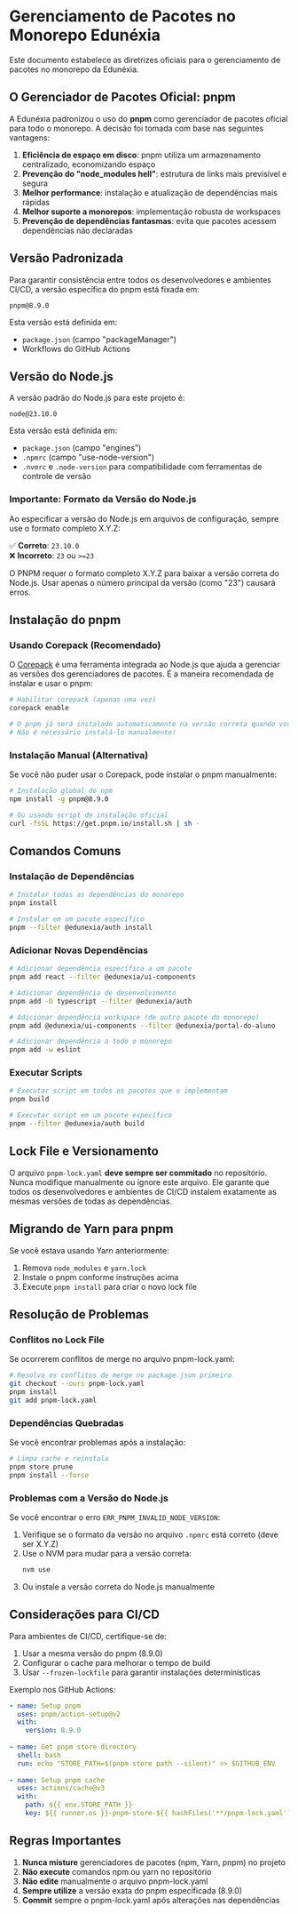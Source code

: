 <!-- cSpell:disable -->
# Gerenciamento de Pacotes no Monorepo Edunéxia

Este documento estabelece as diretrizes oficiais para o gerenciamento de pacotes no monorepo da Edunéxia.

## O Gerenciador de Pacotes Oficial: pnpm

A Edunéxia padronizou o uso do **pnpm** como gerenciador de pacotes oficial para todo o monorepo. A decisão foi tomada com base nas seguintes vantagens:

1. **Eficiência de espaço em disco**: pnpm utiliza um armazenamento centralizado, economizando espaço
2. **Prevenção do "node_modules hell"**: estrutura de links mais previsível e segura
3. **Melhor performance**: instalação e atualização de dependências mais rápidas
4. **Melhor suporte a monorepos**: implementação robusta de workspaces
5. **Prevenção de dependências fantasmas**: evita que pacotes acessem dependências não declaradas

## Versão Padronizada

Para garantir consistência entre todos os desenvolvedores e ambientes CI/CD, a versão específica do pnpm está fixada em:

```
pnpm@8.9.0
```

Esta versão está definida em:
- `package.json` (campo "packageManager")
- Workflows do GitHub Actions

## Versão do Node.js

A versão padrão do Node.js para este projeto é:

```
node@23.10.0
```

Esta versão está definida em:
- `package.json` (campo "engines")
- `.npmrc` (campo "use-node-version")
- `.nvmrc` e `.node-version` para compatibilidade com ferramentas de controle de versão

### Importante: Formato da Versão do Node.js

Ao especificar a versão do Node.js em arquivos de configuração, sempre use o formato completo X.Y.Z:

✅ **Correto**: `23.10.0`  
❌ **Incorreto**: `23` ou `>=23`

O PNPM requer o formato completo X.Y.Z para baixar a versão correta do Node.js. Usar apenas o número principal da versão (como "23") causará erros.

## Instalação do pnpm

### Usando Corepack (Recomendado)

O [Corepack](https://nodejs.org/api/corepack.html) é uma ferramenta integrada ao Node.js que ajuda a gerenciar as versões dos gerenciadores de pacotes. É a maneira recomendada de instalar e usar o pnpm:

```bash
# Habilitar corepack (apenas uma vez)
corepack enable

# O pnpm já será instalado automaticamente na versão correta quando você entrar no diretório do projeto
# Não é necessário instalá-lo manualmente!
```

### Instalação Manual (Alternativa)

Se você não puder usar o Corepack, pode instalar o pnpm manualmente:

```bash
# Instalação global do npm
npm install -g pnpm@8.9.0

# Ou usando script de instalação oficial
curl -fsSL https://get.pnpm.io/install.sh | sh -
```

## Comandos Comuns

### Instalação de Dependências

```bash
# Instalar todas as dependências do monorepo
pnpm install

# Instalar em um pacote específico
pnpm --filter @edunexia/auth install
```

### Adicionar Novas Dependências

```bash
# Adicionar dependência específica a um pacote
pnpm add react --filter @edunexia/ui-components

# Adicionar dependência de desenvolvimento
pnpm add -D typescript --filter @edunexia/auth

# Adicionar dependência workspace (de outro pacote do monorepo)
pnpm add @edunexia/ui-components --filter @edunexia/portal-do-aluno

# Adicionar dependência a todo o monorepo
pnpm add -w eslint
```

### Executar Scripts

```bash
# Executar script em todos os pacotes que o implementam
pnpm build

# Executar script em um pacote específico
pnpm --filter @edunexia/auth build
```

## Lock File e Versionamento

O arquivo `pnpm-lock.yaml` **deve sempre ser commitado** no repositório. Nunca modifique manualmente ou ignore este arquivo. Ele garante que todos os desenvolvedores e ambientes de CI/CD instalem exatamente as mesmas versões de todas as dependências.

## Migrando de Yarn para pnpm

Se você estava usando Yarn anteriormente:

1. Remova `node_modules` e `yarn.lock`
2. Instale o pnpm conforme instruções acima
3. Execute `pnpm install` para criar o novo lock file

## Resolução de Problemas

### Conflitos no Lock File

Se ocorrerem conflitos de merge no arquivo pnpm-lock.yaml:

```bash
# Resolva os conflitos de merge no package.json primeiro
git checkout --ours pnpm-lock.yaml
pnpm install
git add pnpm-lock.yaml
```

### Dependências Quebradas

Se você encontrar problemas após a instalação:

```bash
# Limpa cache e reinstala
pnpm store prune
pnpm install --force
```

### Problemas com a Versão do Node.js

Se você encontrar o erro `ERR_PNPM_INVALID_NODE_VERSION`:

1. Verifique se o formato da versão no arquivo `.npmrc` está correto (deve ser X.Y.Z)
2. Use o NVM para mudar para a versão correta:
   ```bash
   nvm use
   ```
3. Ou instale a versão correta do Node.js manualmente

## Considerações para CI/CD

Para ambientes de CI/CD, certifique-se de:

1. Usar a mesma versão do pnpm (8.9.0)
2. Configurar o cache para melhorar o tempo de build
3. Usar `--frozen-lockfile` para garantir instalações determinísticas

Exemplo nos GitHub Actions:

```yaml
- name: Setup pnpm
  uses: pnpm/action-setup@v2
  with:
    version: 8.9.0
    
- name: Get pnpm store directory
  shell: bash
  run: echo "STORE_PATH=$(pnpm store path --silent)" >> $GITHUB_ENV
    
- name: Setup pnpm cache
  uses: actions/cache@v3
  with:
    path: ${{ env.STORE_PATH }}
    key: ${{ runner.os }}-pnpm-store-${{ hashFiles('**/pnpm-lock.yaml') }}
```

## Regras Importantes

1. **Nunca misture** gerenciadores de pacotes (npm, Yarn, pnpm) no projeto
2. **Não execute** comandos npm ou yarn no repositório
3. **Não edite** manualmente o arquivo pnpm-lock.yaml
4. **Sempre utilize** a versão exata do pnpm especificada (8.9.0)
5. **Commit** sempre o pnpm-lock.yaml após alterações nas dependências 
